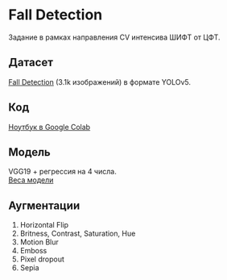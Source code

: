 # Fall Detection
Задание в рамках направления CV интенсива ШИФТ от ЦФТ.

## Датасет
[Fall Detection](https://universe.roboflow.com/roboflow-universe-projects/fall-detection-ca3o8/dataset/1) (3.1k изображений) в формате YOLOv5. 

## Код
[Ноутбук в Google Colab](https://colab.research.google.com/drive/1OkyIWzUBo2p_53AHqUMD0Sek4OlJj_Hb#scrollTo=WtJwIMZN-FJi)

## Модель
VGG19 + регрессия на 4 числа.  
[Веса модели](https://drive.google.com/drive/folders/1UNzfhx8gGIfSehoYAZIB0b5oqMVB8TxV)

## Аугментации
1. Horizontal Flip
2. Britness, Contrast, Saturation, Hue
3. Motion Blur
4. Emboss
5. Pixel dropout
6. Sepia
